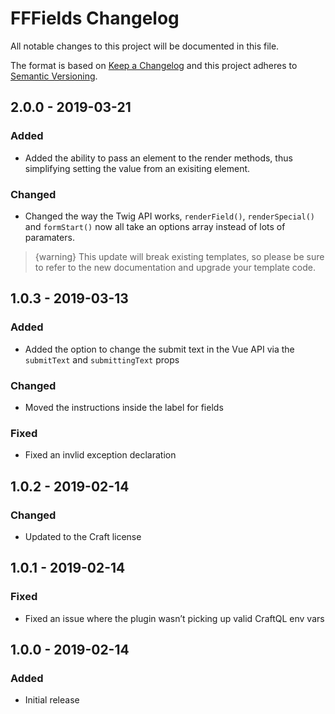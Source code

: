 # FFFields Changelog

All notable changes to this project will be documented in this file.

The format is based on [Keep a Changelog](http://keepachangelog.com/) and this project adheres to [Semantic Versioning](http://semver.org/).


## 2.0.0 - 2019-03-21
### Added
- Added the ability to pass an element to the render methods, thus simplifying setting the value from an exisiting element.

### Changed
- Changed the way the Twig API works, `renderField()`, `renderSpecial()` and `formStart()` now all take an options array instead of lots of paramaters.

> {warning} This update will break existing templates, so please be sure to refer to the new documentation and upgrade your template code.


## 1.0.3 - 2019-03-13
### Added
- Added the option to change the submit text in the Vue API via the `submitText` and `submittingText` props

### Changed
- Moved the instructions inside the label for fields

### Fixed
- Fixed an invlid exception declaration


## 1.0.2 - 2019-02-14
### Changed
- Updated to the Craft license


## 1.0.1 - 2019-02-14
### Fixed
- Fixed an issue where the plugin wasn’t picking up valid CraftQL env vars


## 1.0.0 - 2019-02-14
### Added
- Initial release
